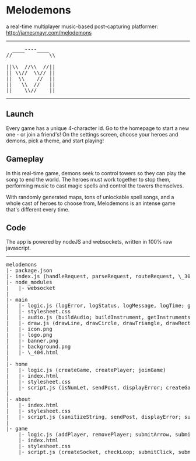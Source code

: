 # Melodemons

a real-time multiplayer music-based post-capturing platformer: http://jamesmayr.com/melodemons

---
<pre>
  ____----____  
//            \\
                
||\\  //\\  //||
|| \\//  \\// ||
||  \\    //  ||
||   \\  //   ||
||    \\//    ||
</pre>
---

## Launch
Every game has a unique 4-character id. Go to the homepage to start a new one - or join a friend's!
On the settings screen, choose your heroes and demons, pick a theme, and start playing!

## Gameplay
In this real-time game, demons seek to control towers so they can play the song to end the world. The heroes must work together to stop them, performing music to cast magic spells and control the towers themselves.

With randomly generated maps, tons of unlockable spell songs, and a whole cast of heroes to choose from, Melodemons is an intense game that's different every time.

## Code
The app is powered by nodeJS and websockets, written in 100% raw javascript. 

---
<pre>
melodemons
|- package.json
|- index.js (handleRequest, parseRequest, routeRequest, \_302, \_403, \_404; handleSocket, parseSocket, routeSocket, \_400)
|- node_modules
|   |- websocket
|
|- main
|   |- logic.js (logError, logStatus, logMessage, logTime; getEnvironment, getAsset, getSchema; isNumLet, isBot; renderHTML, sanitizeString, duplicateObject; generateRandom, chooseRandom, sortRandom; determineSession, cleanDatabase)
|   |- stylesheet.css
|   |- audio.js (buildAudio; buildInstrument, getInstruments)
|   |- draw.js (drawLine, drawCircle, drawTriangle, drawRectangle, drawText, drawGradient; drawMap, drawSky, drawBackground, drawForeground; drawAvatar, drawArrow, drawPit, drawSections, drawTower, drawTowerLetters)
|   |- icon.png
|   |- logo.png
|   |- banner.png
|   |- background.png
|   |- \_404.html
|
|- home
|   |- logic.js (createGame, createPlayer; joinGame)
|   |- index.html
|   |- stylesheet.css
|   |- script.js (isNumLet, sendPost, displayError; createGame, joinGame; drawLoop)
|
|- about
|   |- index.html
|   |- stylesheet.css
|   |- script.js (sanitizeString, sendPost, displayError; submitFeedback; drawLoop)
|
|- game
    |- logic.js (addPlayer, removePlayer; submitArrow, submitNote, submitTeam; changeSelection, launchGame; createAvatar, createTower, createColumn, createStartPosition, createArrow; triggerMove, triggerNote; getAngle, getScalar, getCells, getAvatar, getTower, getMatch, getBeatAgo; updateBeat, updateState, updateEffects, updateArrow, updateTower, updateVelocity, updateCollisions, updatePosition, updateHealth, updateMusic, updateMessage, updateWinning)
    |- index.html
    |- stylesheet.css
    |- script.js (createSocket, checkLoop; submitClick, submitKey, submitTouch; receivePost; createOverlay, drawMessage, drawMenu; drawDPad, drawKeyboard, drawEscape, buildMobileControls; setInstruments, playMusic, playSoundEffects, playSoundtrack, playAvatarSounds)
</pre>
